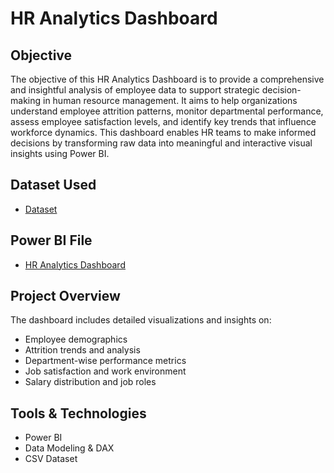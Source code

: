 # HR Analytics Dashboard
## Objective
The objective of this HR Analytics Dashboard is to provide a comprehensive and insightful analysis of employee data to support strategic decision-making in human resource management. It aims to help organizations understand employee attrition patterns, monitor departmental performance, assess employee satisfaction levels, and identify key trends that influence workforce dynamics. This dashboard enables HR teams to make informed decisions by transforming raw data into meaningful and interactive visual insights using Power BI.

## Dataset Used
- <a href= "https://github.com/Tejasssss06/HR-Analytics-Dashboard/blob/main/HR_Dataset.csv">Dataset</a>

## Power BI File
- <a href= "https://github.com/Tejasssss06/HR-Analytics-Dashboard/blob/main/HR%20Analytics%20Dashboard.pbix">HR Analytics Dashboard</a>

## Project Overview
The dashboard includes detailed visualizations and insights on:
- Employee demographics
- Attrition trends and analysis
- Department-wise performance metrics
- Job satisfaction and work environment
- Salary distribution and job roles

## Tools & Technologies
- Power BI
- Data Modeling & DAX
- CSV Dataset
